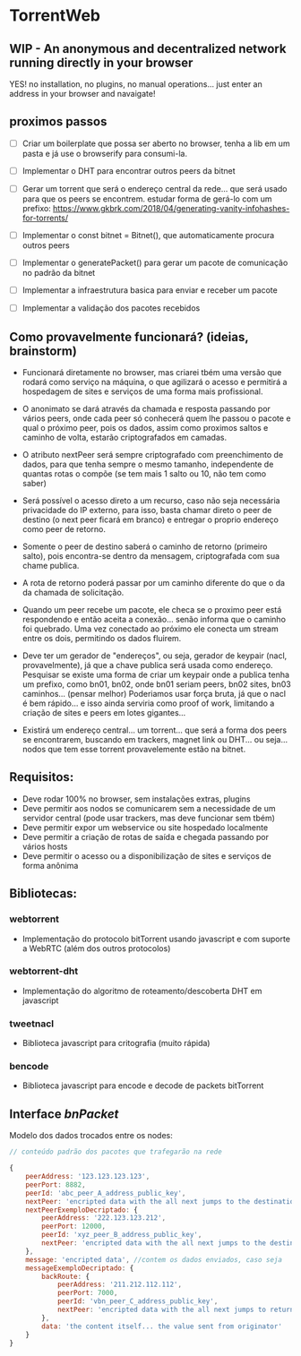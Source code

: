 # TorrentWeb

## WIP - An anonymous and decentralized network running directly in your browser 
YES! no installation, no plugins, no manual operations... just enter an address in your browser and navaigate!


## proximos passos

- [ ] Criar um boilerplate que possa ser aberto no browser, tenha a lib em um pasta e já use o browserify para consumi-la.
- [ ] Implementar o DHT para encontrar outros peers da bitnet
- [ ] Gerar um torrent que será o endereço central da rede... que será usado para que os peers se encontrem. estudar forma de gerá-lo com um prefixo: https://www.gkbrk.com/2018/04/generating-vanity-infohashes-for-torrents/
- [ ] Implementar o const bitnet = Bitnet(), que automaticamente procura outros peers
- [ ] Implementar o generatePacket() para gerar um pacote de comunicação no padrão da bitnet
- [ ] Implementar a infraestrutura basica para enviar e receber um pacote
- [ ] Implementar a validação dos pacotes recebidos


## Como provavelmente funcionará? (ideias, brainstorm)

- Funcionará diretamente no browser, mas criarei tbém uma versão que rodará como serviço na máquina, o que agilizará o acesso e permitirá a hospedagem de sites e serviços de uma forma mais profissional.

- O anonimato se dará através da chamada e resposta passando por vários peers, onde cada peer só conhecerá quem lhe passou o pacote e qual o próximo peer, pois os dados, assim como proximos saltos e caminho de volta, estarão criptografados em camadas.

- O atributo nextPeer será sempre criptografado com preenchimento de dados, para que tenha sempre o mesmo tamanho, independente de quantas rotas o compõe (se tem mais 1 salto ou 10, não tem como saber)

- Será possível o acesso direto a um recurso, caso não seja necessária privacidade do IP externo, para isso, basta chamar direto o peer de destino (o next peer ficará em branco) e entregar o proprio endereço como peer de retorno.

- Somente o peer de destino saberá o caminho de retorno (primeiro salto), pois encontra-se dentro da mensagem, criptografada com sua chame publica.

- A rota de retorno poderá passar por um caminho diferente do que o da da chamada de solicitação.

- Quando um peer recebe um pacote, ele checa se o proximo peer está respondendo e então aceita a conexão... senão informa que o caminho foi quebrado. Uma vez conectado ao próximo ele conecta um stream entre os dois, permitindo os dados fluirem. 

- Deve ter um gerador de "endereços", ou seja, gerador de keypair (nacl, provavelmente), já que a chave publica será usada como endereço. Pesquisar se existe uma forma de criar um keypair onde a publica tenha um prefixo, como bn01, bn02, onde bn01 seriam peers, bn02 sites, bn03 caminhos... (pensar melhor)
  Poderiamos usar força bruta, já que o nacl é bem rápido... e isso ainda serviria como proof of work, limitando a criação de sites e peers em lotes gigantes...

- Existirá um endereço central... um torrent... que será a forma dos peers se encontrarem, buscando em trackers, magnet link ou DHT... ou seja... nodos que tem esse torrent provavelemente estão na bitnet.


## Requisitos:

- Deve rodar 100% no browser, sem instalações extras, plugins
- Deve permitir aos nodos se comunicarem sem a necessidade de um servidor central (pode usar trackers, mas deve funcionar sem tbém)
- Deve permitir expor um webservice ou site hospedado localmente
- Deve permitir a criação de rotas de saída e chegada passando por vários hosts
- Deve permitir o acesso ou a disponibilização de sites e serviços de forma anônima


## Bibliotecas:

### webtorrent 
- Implementação do protocolo bitTorrent usando javascript e com suporte a WebRTC (além dos outros protocolos)

### webtorrent-dht
- Implementação do algoritmo de roteamento/descoberta DHT em javascript 

### tweetnacl
- Biblioteca javascript para critografia (muito rápida)

### bencode
- Biblioteca javascript para encode e decode de packets bitTorrent


## Interface *bnPacket*
Modelo dos dados trocados entre os nodes:
```javascript
// conteúdo padrão dos pacotes que trafegarão na rede

{
    peerAddress: '123.123.123.123',
    peerPort: 8882,
    peerId: 'abc_peer_A_address_public_key',
    nextPeer: 'encripted data with the all next jumps to the destination', // mesma estrutura com o proximo salto e mais um nextPeer encriptado com a chave 'abc_peer_A_address_public_key'... ele consegue saber o proximo node, mas não o outro
    nextPeerExemploDecriptado: {
        peerAddress: '222.123.123.212',
        peerPort: 12000,
        peerId: 'xyz_peer_B_address_public_key',
        nextPeer: 'encripted data with the all next jumps to the destination' // mesma estrutura com o proximo salto e mais um nextPeer encriptado.
    },
    message: 'encripted data', //contem os dados enviados, caso seja 
    messageExemploDecriptado: {
        backRoute: {
            peerAddress: '211.212.112.112',
            peerPort: 7000,
            peerId: 'vbn_peer_C_address_public_key',
            nextPeer: 'encripted data with the all next jumps to return to the source' // Caminho de retorno dos dados solicitados.
        },
        data: 'the content itself... the value sent from originator'
    }
}
```
